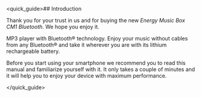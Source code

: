 <quick_guide>## Introduction

Thank you for your trust in us and for buying the new *Energy Music Box CM1 Bluetooth*. We hope you enjoy it.

MP3 player with Bluetooth® technology. Enjoy your music without cables from any Bluetooth® and take it wherever you are with its lithium rechargeable battery.

Before you start using your smartphone we recommend you to read this manual and familiarize yourself with it. It only takes a couple of minutes and it will help you to enjoy your device with maximum performance.

<unique></quick_guide>


